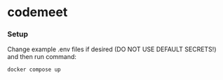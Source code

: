 # codemeet

### Setup
Change example .env files if desired (DO NOT USE DEFAULT SECRETS!) and then run command:
```
docker compose up
```
